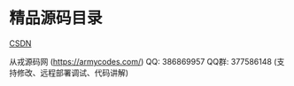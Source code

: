 # 精品源码目录
[CSDN]([https://www.csdn.net](https://armycodes.com/))

从戎源码网 (<https://armycodes.com/>) QQ: 386869957 QQ群: 377586148 (支持修改、远程部署调试、代码讲解)
